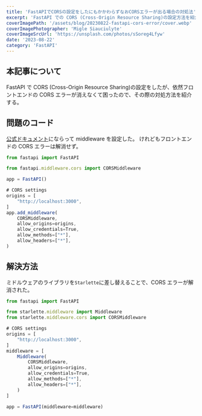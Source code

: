 ```yaml
---
title: 'FastAPIでCORSの設定をしたにもかかわらずなおCORSエラーが出る場合の対処法'
excerpt: 'FastAPI での CORS (Cross-Origin Resource Sharing)の設定方法を紹介する。'
coverImagePath: '/assets/blog/20230822-fastapi-cors-error/cover.webp'
coverImagePhotographer: 'Migle Siauciulyte'
coverImageSrcUrl: 'https://unsplash.com/photos/sSoreg4Lfyw'
date: '2023-08-22'
category: 'FastAPI'
---
```


## 本記事について

FastAPI で CORS (Cross-Origin Resource Sharing)の設定をしたが、依然フロントエンドの CORS エラーが消えなくて困ったので、その際の対処方法を紹介する。

## 問題のコード

[公式ドキュメント](https://fastapi.tiangolo.com/tutorial/cors/)にならって middleware を設定した。
けれどもフロントエンドの CORS エラーは解消せず。

```ts
from fastapi import FastAPI

from fastapi.middleware.cors import CORSMiddleware

app = FastAPI()

# CORS settings
origins = [
    "http://localhost:3000",
]
app.add_middleware(
    CORSMiddleware,
    allow_origins=origins,
    allow_credentials=True,
    allow_methods=["*"],
    allow_headers=["*"],
)
```

## 解決方法

ミドルウェアのライブラリを`Starlette`に差し替えることで、CORS エラーが解消された。

```ts
from fastapi import FastAPI

from starlette.middleware import Middleware
from starlette.middleware.cors import CORSMiddleware

# CORS settings
origins = [
    "http://localhost:3000",
]
middleware = [
    Middleware(
        CORSMiddleware,
        allow_origins=origins,
        allow_credentials=True,
        allow_methods=["*"],
        allow_headers=["*"],
    )
]

app = FastAPI(middleware=middleware)
```
